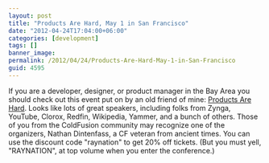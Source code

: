 ```yaml
---
layout: post
title: "Products Are Hard, May 1 in San Francisco"
date: "2012-04-24T17:04:00+06:00"
categories: [development]
tags: []
banner_image: 
permalink: /2012/04/24/Products-Are-Hard-May-1-in-San-Francisco
guid: 4595
---
```


If you are a developer, designer, or product manager in the Bay Area you should check out this event put on by an old friend of mine: <a href="http://productsarehard.com">Products Are Hard</a>.  Looks like lots of great speakers, including folks from Zynga, YouTube, Clorox, Redfin, Wikipedia, Yammer, and a bunch of others. Those of you from the ColdFusion community may recognize one of the organizers, Nathan Dintenfass, a CF veteran from ancient times.  You can use the discount code "raynation" to get 20% off tickets. (But you must yell, "RAYNATION", at top volume when you enter the conference.)